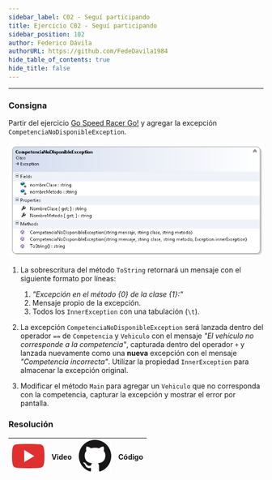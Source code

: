 ```yaml
---
sidebar_label: C02 - Seguí participando
title: Ejercicio C02 - Seguí participando
sidebar_position: 102
author: Federico Dávila
authorURL: https://github.com/FedeDavila1984
hide_table_of_contents: true
hide_title: false
---
```

---

### Consigna
Partir del ejercicio [Go Speed Racer Go!](../../08-herencia/Ejercicios/C02-go-speed-racer-go.md) y agregar la excepción `CompetenciaNoDisponibleException`.

![Diagrama de clases](/clases/10-excepciones/ejercicios/a-la-velocidad-de-la-luz-diagram.PNG)

1. La sobrescritura del método `ToString` retornará un mensaje con el siguiente formato por líneas:
   1. *"Excepción en el método {0} de la clase {1}:"*
   2. Mensaje propio de la excepción.
   3. Todos los `InnerException` con una tabulación (`\t`).

2. La excepción `CompetenciaNoDisponibleException` será lanzada dentro del operador `==` de `Competencia` y `Vehiculo` con el mensaje *"El vehículo no corresponde a la competencia"*, capturada dentro del operador `+` y lanzada nuevamente como una **nueva** excepción con el mensaje *"Competencia incorrecta"*. Utilizar la propiedad `InnerException` para almacenar la excepción original. 

3. Modificar el método `Main` para agregar un `Vehiculo` que no corresponda con la competencia, capturar la excepción y mostrar el error por pantalla. 

### Resolución
| ![img](/base/youtube.svg) | Video | ![img](/base/github.svg) | Código |
| :-----------------------: | :---: | :----------------------: | :----: |